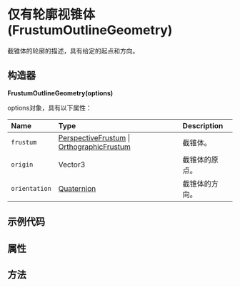 # 仅有轮廓视锥体(FrustumOutlineGeometry)

截锥体的轮廓的描述，具有给定的起点和方向。

## 构造器

**FrustumOutlineGeometry(options)**

options对象，具有以下属性：

| Name          | Type                                                         | Description    |
| :------------ | :----------------------------------------------------------- | :------------- |
| `frustum`     | [PerspectiveFrustum](https://www.vvpstk.com/public/Cesium/Documentation/PerspectiveFrustum.html) \| [OrthographicFrustum](https://www.vvpstk.com/public/Cesium/Documentation/OrthographicFrustum.html) | 截锥体。       |
| `origin`      | Vector3                                                      | 截锥体的原点。 |
| `orientation` | [Quaternion](https://www.vvpstk.com/public/Cesium/Documentation/Quaternion.html) | 截锥体的方向。 |

## 示例代码

## 属性

## 方法